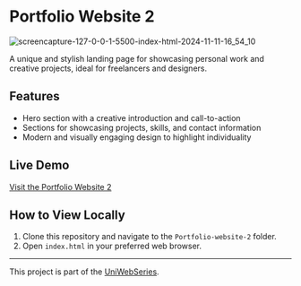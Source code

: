 # Portfolio Website 2

![screencapture-127-0-0-1-5500-index-html-2024-11-11-16_54_10](https://github.com/user-attachments/assets/73fe13da-7351-414b-9be7-fa849e09c458)

A unique and stylish landing page for showcasing personal work and creative projects, ideal for freelancers and designers.

## Features
- Hero section with a creative introduction and call-to-action
- Sections for showcasing projects, skills, and contact information
- Modern and visually engaging design to highlight individuality

## Live Demo
[Visit the Portfolio Website 2](https://vocal-palmier-542923.netlify.app/)

## How to View Locally
1. Clone this repository and navigate to the `Portfolio-website-2` folder.
2. Open `index.html` in your preferred web browser.

---

This project is part of the [UniWebSeries](https://github.com/Tyron-Barnard/UniWebSeries).
